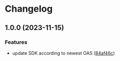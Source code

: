 # Changelog

## 1.0.0 (2023-11-15)


### Features

* update SDK according to newest OAS ([84af46c](https://github.com/masspayio/masspay-ruby-sdk/commit/84af46ca1fcf247048e50f6df170cd86f4594184))
